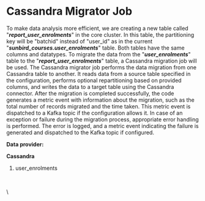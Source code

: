 # Cassandra Migrator Job

To make data analysis more efficient, we are creating a new table called "_**report\_user\_enrolments**_" in the core cluster. In this table, the partitioning key will be "batchid" instead of "user\_id" as in the current "_**sunbird\_courses.user\_enrolments**_" table. Both tables have the same columns and datatypes. To migrate the data from the "_**user\_enrolments**_" table to the "_**report\_user\_enrolments**_" table, a Cassandra migration job will be used. The Cassandra migrator job performs the data migration from one Cassandra table to another. It reads data from a source table specified in the configuration, performs optional repartitioning based on provided columns, and writes the data to a target table using the Cassandra connector. After the migration is completed successfully, the code generates a metric event with information about the migration, such as the total number of records migrated and the time taken. This metric event is dispatched to a Kafka topic if the configuration allows it. In case of an exception or failure during the migration process, appropriate error handling is performed. The error is logged, and a metric event indicating the failure is generated and dispatched to the Kafka topic if configured.

**Data provider:**

**Cassandra**

1. user\_enrolments

<figure><img src="../../../../../.gitbook/assets/cassandra_migrator_job.png" alt=""><figcaption></figcaption></figure>

\
\
